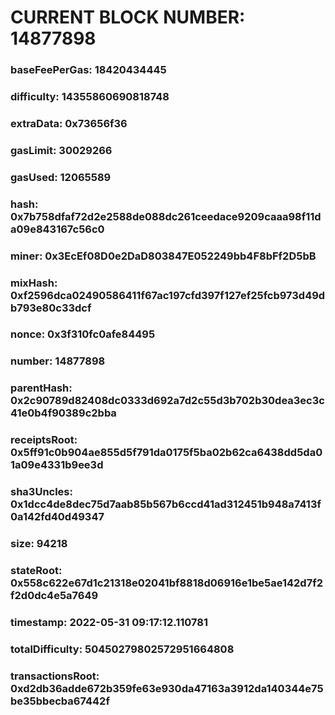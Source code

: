 # CURRENT BLOCK NUMBER: 14877898

### baseFeePerGas: 18420434445
### difficulty: 14355860690818748
### extraData: 0x73656f36
### gasLimit: 30029266
### gasUsed: 12065589
### hash: 0x7b758dfaf72d2e2588de088dc261ceedace9209caaa98f11da09e843167c56c0
### miner: 0x3EcEf08D0e2DaD803847E052249bb4F8bFf2D5bB
### mixHash: 0xf2596dca02490586411f67ac197cfd397f127ef25fcb973d49db793e80c33dcf
### nonce: 0x3f310fc0afe84495
### number: 14877898
### parentHash: 0x2c90789d82408dc0333d692a7d2c55d3b702b30dea3ec3c41e0b4f90389c2bba
### receiptsRoot: 0x5ff91c0b904ae855d5f791da0175f5ba02b62ca6438dd5da01a09e4331b9ee3d
### sha3Uncles: 0x1dcc4de8dec75d7aab85b567b6ccd41ad312451b948a7413f0a142fd40d49347
### size: 94218
### stateRoot: 0x558c622e67d1c21318e02041bf8818d06916e1be5ae142d7f2f2d0dc4e5a7649
### timestamp: 2022-05-31 09:17:12.110781
### totalDifficulty: 50450279802572951664808
### transactionsRoot: 0xd2db36adde672b359fe63e930da47163a3912da140344e75be35bbecba67442f
